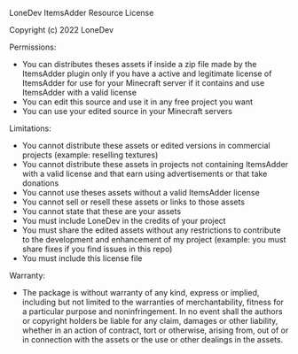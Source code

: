 LoneDev ItemsAdder Resource License

Copyright (c) 2022 LoneDev

Permissions:
- You can distributes theses assets if inside a zip file made by the ItemsAdder plugin only if you have a active and legitimate license of ItemsAdder for use for your Minecraft server if it contains and use ItemsAdder with a valid license
- You can edit this source and use it in any free project you want
- You can use your edited source in your Minecraft servers

Limitations:
- You cannot distribute these assets or edited versions in commercial projects (example: reselling textures)
- You cannot distribute these assets in projects not containing ItemsAdder with a valid license and that earn using advertisements or that take donations
- You cannot use theses assets without a valid ItemsAdder license
- You cannot sell or resell these assets or links to those assets
- You cannot state that these are your assets
- You must include LoneDev in the credits of your project
- You must share the edited assets without any restrictions to contribute to the development and enhancement of my project (example: you must share fixes if you find issues in this repo)
- You must include this license file

Warranty:
- The package is without warranty of any kind, express or implied,
including but not limited to the warranties of merchantability, fitness for a particular purpose and noninfringement.
In no event shall the authors or copyright holders be liable for any claim, damages or other liability,
whether in an action of contract, tort or otherwise, arising from, out of or in connection with the assets or the use or other dealings in the assets.

